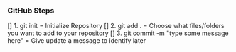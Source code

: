 ### GitHub Steps
[] 1. git init = Initialize Repository 
[] 2. git add . = Choose what files/folders you want to add to your repository 
[] 3. git commit -m "type some message here" = Give update a message to identify later